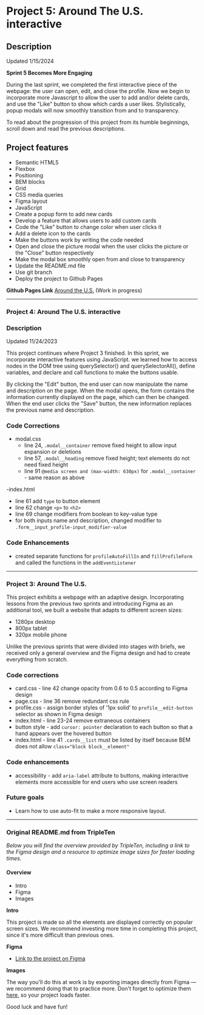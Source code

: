 # Project 5: Around The U.S. interactive

## Description

Updated 1/15/2024

**Sprint 5 Becomes More Engaging**

During the last sprint, we completed the first interactive piece of the webpage: the user can open, edit, and close the profile. Now we begin to incorporate more Javascript to allow the user to add and/or delete cards, and use the "Like" button to show which cards a user likes. Stylistically, popup modals will now smoothly transition from and to transparency.

To read about the progression of this project from its humble beginnings, scroll down and read the previous descriptions.

## Project features

- Semantic HTML5
- Flexbox
- Positioning
- BEM blocks
- Grid
- CSS media queries
- Figma layout
- JavaScript
- Create a popup form to add new cards
- Develop a feature that allows users to add custom cards
- Code the "Like" button to change color when user clicks it
- Add a delete icon to the cards
- Make the buttons work by writing the code needed
- Open and close the picture modal when the user clicks the picture or the "Close" button respectively
- Make the modal box smoothly open from and close to transparency
- Update the README.md file
- Use git branch
- Deploy the project to Github Pages

**Github Pages Link** [Around the U.S.](https://jstitch626.github.io/se_project_aroundtheus/) (Work in progress)

---

### Project 4: Around The U.S. interactive

### Description

Updated 11/24/2023

This project continues where Project 3 finished. In this sprint, we incorporate interactive features using JavaScript. we learned how to access nodes in the DOM tree using querySelector() and querySelectorAll(), define variables, and declare and call functions to make the buttons usable.

By clicking the "Edit" button, the end user can now manipulate the name and description on the page. When the modal opens, the form contains the information currently displayed on the page, which can then be changed. When the end user clicks the "Save" button, the new information replaces the previous name and description.

### Code Corrections

- modal.css
  - line 24, `.modal__container` remove fixed height to allow input expansion or deletions
  - line 57, `.modal__heading` remove fixed height; text elements do not need fixed height
  - line 91 `@media screen and (max-width: 630px)` for `.modal__container` - same reason as above

-index.html

- line 61 add `type` to button element
- line 62 change `<p>` to `<h2>`
- line 69 change modifiers from boolean to key-value type
- for both inputs name and description, changed modifier to `.form__input_profile-input_modifier-value`

### Code Enhancements

- created separate functions for `profileAutoFillIn` and `fillProfileForm` and called the functions in the `addEventListener`

---

### Project 3: Around The U.S.

This project exhibits a webpage with an adaptive design. Incorporating lessons from the previous two sprints and introducing Figma as an additional tool, we built a website that adapts to different screen sizes:

- 1280px desktop
- 800px tablet
- 320px mobile phone

Unlike the previous sprints that were divided into stages with briefs, we received only a general overview and the Figma design and had to create everything from scratch.

### Code corrections

- card.css - line 42 change opacity from 0.6 to 0.5 according to Figma design
- page.css - line 36 remove redundant css rule
- profile.css - assign border styles of '1px solid' to `profile__edit-button` selector as shown in Figma design
- index.html - line 23-24 remove extraneous containers
- button style - add `cursor: pointer` declaration to each button so that a hand appears over the hovered button
- index.html - line 41 `.cards__list` must be listed by itself because BEM does not allow `class="block block__element"`

### Code enhancements

- accessibility - add `aria-label` attribute to buttons, making interactive elements more accessible for end users who use screen readers

### Future goals

- Learn how to use auto-fit to make a more responsive layout.

---

### Original README.md from TripleTen

_Below you will find the overview provided by TripleTen, including a link to the Figma design and a resource to optimize image sizes for faster loading times._

#### Overview

- Intro
- Figma
- Images

**Intro**

This project is made so all the elements are displayed correctly on popular screen sizes. We recommend investing more time in completing this project, since it's more difficult than previous ones.

**Figma**

- [Link to the project on Figma](https://www.figma.com/file/ii4xxsJ0ghevUOcssTlHZv/Sprint-3%3A-Around-the-US?node-id=0%3A1)

**Images**

The way you'll do this at work is by exporting images directly from Figma — we recommend doing that to practice more. Don't forget to optimize them [here](https://tinypng.com/), so your project loads faster.

Good luck and have fun!
